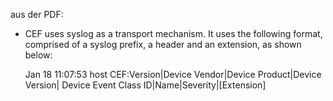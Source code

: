 aus der PDF:

* CEF uses syslog as a transport mechanism. It uses the following format, comprised of a syslog
prefix, a header and an extension, as shown below:

    Jan 18 11:07:53 host CEF:Version|Device Vendor|Device Product|Device Version|
    Device Event Class ID|Name|Severity|[Extension]
